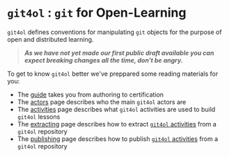 # `git4ol` : `git` for Open-Learning

`git4ol` defines conventions for manipulating `git` objects for the purpose of open and distributed learning.

> ***As we have not yet made our first public draft available you can expect breaking changes all the time, don't be angry.***

To get to know `git4ol` better we've preppared some reading materials for you:

- The [guide](guide.md) takes you from authoring to certification
- The [actors](actors.md) page describes who the main `git4ol` actors are
- The [activities](activities.md) page describes what `git4ol` activities are used to build `git4ol` lessons
- The [extracting](extracting.md) page describes how to extract [`git4ol` activities](activities.md) from a `git4ol` repository
- The [publishing](publishing.md) page describes how to publish [`git4ol` activities](activities.md) from a `git4ol` repository
